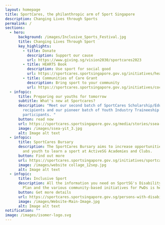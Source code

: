 ```yaml
---
layout: homepage
title: SportCares, the philanthropic arm of Sport Singapore
description: Changing Lives through Sports
permalink: /
sections:
  - hero:
      background: /images/Inclusive_Sports_Festival.jpg
      title: Changing Lives Through Sport
      key_highlights:
        - title: Donate
          description: Support our cause
          url: https://www.giving.sg/vision2030/sportcares2023
        - title: HEARTS Book
          description: Use sport for social good
          url: https://sportcares.sportsingapore.gov.sg/initiatives/heartsbook/
        - title: Communities of Care Grant
          description: Bring sport to your community
          url: https://sportcares.sportsingapore.gov.sg/initiatives/coc-grants/
  - infopic:
      title: Preparing our youths for tomorrow
      subtitle: What's new at Sportcares?
      description: "Meet our second batch of SportCares Scholarship/Education Award
        recipients and our pioneer batch of Youth Industry Traineeship
        participants. "
      button: read now
      url: https://sportcares.sportsingapore.gov.sg/media/stories/ssea-yit2023/
      image: /images/ssea-yit_3.jpg
      alt: Image alt text
  - infopic:
      title: SportCares Bursary
      description: The SportCares Bursary aims to increase opportunities for children
        and youth to learn a sport at ActiveSG Academies and Clubs.
      button: Find out more
      url: https://sportcares.sportsingapore.gov.sg/initiatives/sportcaresbursary
      image: /images/website collage_12sep.jpg
      alt: Image alt text
  - infopic:
      title: Inclusive Sport
      description: All the information you need on SportSG's Disability Sports Master
        Plan and the various community-based initiatives for PwDs is here.
      button: Get more details
      url: https://sportcares.sportsingapore.gov.sg/persons-with-disabilities/disability-sports-master-plan/
      image: /images/Website-Main-Image.jpg
      alt: Image alt text
notification: ""
image: /images/isomer-logo.svg
---
```

